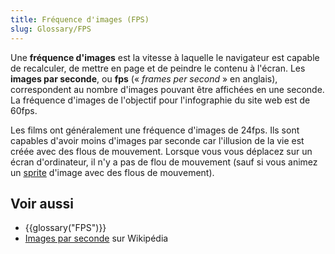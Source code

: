 ```yaml
---
title: Fréquence d'images (FPS)
slug: Glossary/FPS
---
```


Une **fréquence d'images** est la vitesse à laquelle le navigateur est capable de recalculer, de mettre en page et de peindre le contenu à l'écran. Les **images par seconde**, ou **fps** (« _frames per second_ » en anglais), correspondent au nombre d'images pouvant être affichées en une seconde. La fréquence d'images de l'objectif pour l'infographie du site web est de 60fps.

Les films ont généralement une fréquence d'images de 24fps. Ils sont capables d'avoir moins d'images par seconde car l'illusion de la vie est créée avec des flous de mouvement. Lorsque vous vous déplacez sur un écran d'ordinateur, il n'y a pas de flou de mouvement (sauf si vous animez un [sprite](/fr/docs/Web/CSS/CSS_Images/Implementing_image_sprites_in_CSS) d'image avec des flous de mouvement).

## Voir aussi

- {{glossary("FPS")}}
- [Images par seconde](https://fr.wikipedia.org/wiki/Images_par_seconde) sur Wikipédia

